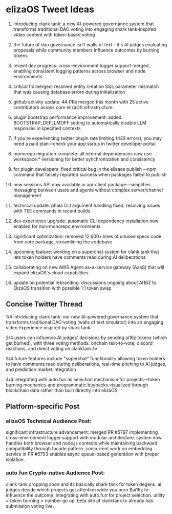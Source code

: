 # elizaOS Tweet Ideas

1. introducing clank tank: a new AI-powered governance system that transforms traditional DAO voting into engaging shark tank-inspired video content with token-based voting

2. the future of dao governance isn't walls of text—it's AI judges evaluating proposals while community members influence outcomes by burning tokens

3. recent dev progress: cross-environment logger support merged, enabling consistent logging patterns across browser and node environments

4. critical fix merged: resolved entity creation SQL parameter mismatch that was causing database errors during initialization

5. github activity update: 44 PRs merged this month with 25 active contributors across core elizaOS infrastructure

6. plugin bootstrap performance improvement: added BOOTSTRAP_DEFLLMOFF setting to automatically disable LLM responses in specified contexts

7. if you're experiencing twitter plugin rate limiting (429 errors), you may need a paid plan—check your app status in twitter developer portal

8. monorepo migration complete: all internal dependencies now use workspace:* versioning for better synchronization and consistency

9. for plugin developers: fixed critical bug in the elizaos publish --npm command that falsely reported success when packages failed to publish

10. new sessions API now available in api-client package—simplifies messaging between users and agents without complex server/channel management

11. technical update: phala CLI argument handling fixed, resolving issues with TEE commands in recent builds

12. dev experience upgrade: automatic CLI dependency installation now enabled for non-monorepo environments

13. significant optimization: removed 12,600+ lines of unused specs code from core package, streamlining the codebase

14. upcoming feature: working on a superchat system for clank tank that lets token holders have comments read during AI deliberations

15. collaborating on new AWS Agent-as-a-service gateway (AaaS) that will expand elizaOS's cloud capabilities

16. update on potential rebranding: discussions ongoing about AI16Z to ElizaOS transition with possible 1:1 token swap

## Concise Twitter Thread

1/4 introducing clank tank: our new AI-powered governance system that transforms traditional DAO voting (walls of text simulator) into an engaging video experience inspired by shark tank

2/4 users can influence AI judges' decisions by sending ai16z tokens (which get burned), with three voting methods: onchain text-to-vote, discord reactions, and direct voting on clanktank.tv

3/4 future features include "superchat" functionality allowing token holders to have comments read during deliberations, real-time pitching to AI judges, and prediction market integration

4/4 integrating with auto.fun as selection mechanism for projects—token burning mechanics and programmatic buybacks visualized through blockchain data rather than built directly into elizaOS

## Platform-specific Post

### elizaOS Technical Audience Post:
significant infrastructure advancement: merged PR #5797 implementing cross-environment logger support with modular architecture. system now handles both browser and node.js contexts while maintaining backward compatibility through facade pattern. concurrent work on embedding service in PR #5793 enables async queue-based generation with proper isolation.

### auto.fun Crypto-native Audience Post:
clank tank dropping soon and its basically shark tank for token degens. ai judges decide which projects get attention while you burn $ai16z to influence the outcome. integrating with auto.fun for project selection. utility = token burning = number go up. beta site at clanktank.tv already has submission voting live.